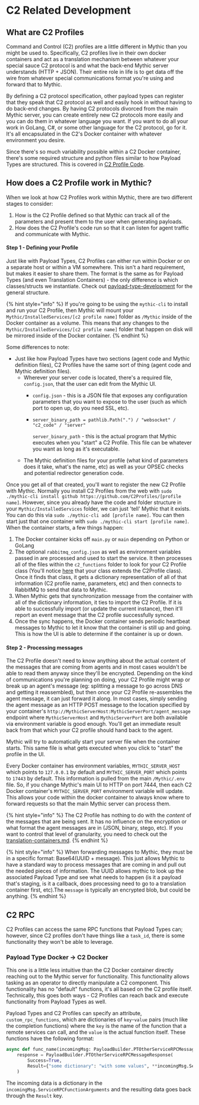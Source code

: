 # C2 Related Development

## What are C2 Profiles

Command and Control (C2) profiles are a little different in Mythic than you might be used to. Specifically, C2 profiles live in their own docker containers and act as a translation mechanism between whatever your special sauce C2 protocol is and what the back-end Mythic server understands (HTTP + JSON). Their entire role in life is to get data off the wire from whatever special communications format you're using and forward that to Mythic.

By defining a C2 protocol specification, other payload types can register that they speak that C2 protocol as well and easily hook in without having to do back-end changes. By having C2 protocols divorced from the main Mythic server, you can create entirely new C2 protocols more easily and you can do them in whatever language you want. If you want to do all your work in GoLang, C#, or some other language for the C2 protocol, go for it. It's all encapsulated in the C2's Docker container with whatever environment you desire.

Since there's so much variability possible within a C2 Docker container, there's some required structure and python files similar to how Payload Types are structured. This is covered in [C2 Profile Code](c2-profile-code/).

## How does a C2 Profile work in Mythic?

When we look at how C2 Profiles work within Mythic, there are two different stages to consider:

1. How is the C2 Profile defined so that Mythic can track all of the parameters and present them to the user when generating payloads.
2. How does the C2 Profile's code run so that it can listen for agent traffic and communicate with Mythic.

#### Step 1 - Defining your Profile

Just like with Payload Types, C2 Profiles can either run within Docker or on a separate host or within a VM somewhere. This isn't a hard requirement, but makes it easier to share them. The format is the same as for Payload Types (and even Translation Containers) - the only difference is which classes/structs we instantiate. Check out [payload-type-development](../payload-type-development/ "mention") for the general structure.

{% hint style="info" %}
If you're going to be using the `mythic-cli` to install and run your C2 Profile, then Mythic will mount your `Mythic/InstalledServices/[c2 profile name]` folder as `/Mythic` inside of the Docker container as a volume. This means that any changes to the `Mythic/InstalledServices/[c2 profile name]` folder that happen on disk will be mirrored inside of the Docker container.
{% endhint %}

Some differences to note:

* Just like how Payload Types have two sections (agent code and Mythic definition files), C2 Profiles have the same sort of thing (agent code and Mythic definition files).
  * Wherever your server code is located, there's a required file, `config.json`, that the user can edit from the Mythic UI.&#x20;
    * `config.json` - this is a JSON file that exposes any configuration parameters that you want to expose to the user (such as which port to open up, do you need SSL, etc).
    *   ```
        server_binary_path = pathlib.Path(".") / "websocket" / "c2_code" / "server"
        ```

        `server_binary_path` - this is the actual program that Mythic executes when you "start" a C2 Profile. This file can be whatever you want as long as it's executable.
  * The Mythic definition files for your profile (what kind of parameters does it take, what's the name, etc) as well as your OPSEC checks and potential redirector generation code.

Once you get all of that created, you'll want to register the new C2 Profile with Mythic. Normally you install C2 Profiles from the web with `sudo ./mythic-cli install github https://github.com/C2Profiles/[profile name]`. However, since you already have the code and folder structure in your `Mythic/InstalledServices` folder, we can just 'tell' Mythic that it exists. You can do this via `sudo ./mythic-cli add [profile name]`.  You can then start just that one container with `sudo ./mythic-cli start [profile name]`.  When the container starts, a few things happen:

1. The Docker container kicks off `main.py` or `main` depending on Python or GoLang
2. The optional `rabbitmq_config.json` as well as environment variables passed in are processed and used to start the service. It then processes all of the files within the `c2_functions` folder to look for your C2 Profile class (You'll notice [here](https://github.com/its-a-feature/Mythic/blob/master/Example\_C2\_Profile/mythic/c2\_functions/HTTP.py#L4) that your class extends the C2Profile class). Once it finds that class, it gets a dictionary representation of all of that information (C2 profile name, parameters, etc) and then connects to RabbitMQ to send that data to Mythic.&#x20;
3. When Mythic gets that synchronization message from the container with all of the dictionary information, it ties to import the C2 Profile. If it is able to successfully import (or update the current instance), then it'll report an event message that the C2 profile successfully synced.
4. Once the sync happens, the Docker container sends periodic heartbeat messages to Mythic to let it know that the container is still up and going. This is how the UI is able to determine if the container is up or down.

#### Step 2 - Processing messages

The C2 Profile doesn't need to know anything about the actual content of the messages that are coming from agents and in most cases wouldn't be able to read them anyway since they'll be encrypted. Depending on the kind of communications you're planning on doing, your C2 Profile might wrap or break up an agent's message (eg: splitting a message to go across DNS and getting it reassembled), but then once your C2 Profile re-assembles the agent message, it can just forward it along. In most cases, simply sending the agent message as an HTTP POST message to the location specified by your container's `http://MythicServerHost:MythicServerPort/agent_message` endpoint where `MythicServerHost` and `MythicServerPort` are both available via environment variable is good enough. You'll get an immediate result back from that which your C2 profile should hand back to the agent.

Mythic will try to automatically start your server file when the container starts. This same file is what gets executed when you click to "start" the profile in the UI.&#x20;

Every Docker container has environment variables, `MYTHIC_SERVER_HOST` which points to `127.0.0.1` by default and `MYTHIC_SERVER_PORT` which points to `17443` by default. This information is pulled from the main `/Mythic/.env` file. So, if you change Mythic's main UI to HTTP on port 7444, then each C2 Docker container's `MYTHIC_SERVER_PORT` environment variable will update. This allows your code within the docker container to always know where to forward requests so that the main Mythic server can process them.

{% hint style="info" %}
The C2 Profile has nothing to do with the _content_ of the messages that are being sent. It has no influence on the encryption or what format the agent messages are in (JSON, binary, stego, etc). If you want to control that level of granularity, you need to check out the [translation-containers.md](../payload-type-development/translation-containers.md "mention").&#x20;
{% endhint %}

{% hint style="info" %}
When forwarding messages to Mythic, they must be in a specific format: Base64(UUID + message). This just allows Mythic to have a standard way to process messages that are coming in and pull out the needed pieces of information. The UUID allows mythic to look up the associated Payload Type and see what needs to happen (is it a payload that's staging, is it a callback, does processing need to go to a translation container first, etc).The `message` is typically an encrypted blob, but could be anything.
{% endhint %}

## C2 RPC

C2 Profiles can access the same RPC functions that Payload Types can; however, since C2 profiles don't have things like a `task_id`, there is some functionality they won't be able to leverage.&#x20;

### Payload Type Docker -> C2 Docker

This one is a little less intuitive than the C2 Docker container directly reaching out to the Mythic server for functionality. This functionality allows tasking as an operator to directly manipulate a C2 component. This functionality has no "default" functions, it's all based on the C2 profile itself. Technically, this goes both ways - C2 Profiles can reach back and execute functionality from Payload Types as well.

Payload Types and C2 Profiles can specify an attribute, `custom_rpc_functions`, which are dictionaries of `key`-`value` pairs (much like the completion functions) where the `key` is the name of the function that a remote services can call, and the `value` is the actual function itself. These functions have the following format:

```python
async def func_name(incomingMsg: PayloadBuilder.PTOtherServiceRPCMessage) -> PayloadBuilder.PTOtherServiceRPCMessageResponse:
    response = PayloadBuilder.PTOtherServiceRPCMessageResponse(
        Success=True,
        Result={"some dictionary": "with some values", **incomingMsg.ServiceRPCFunctionArguments}
    )
```

The incoming data is a dictionary in the `incomingMsg.ServiceRPCFunctionArguments` and the resulting data goes back through the `Result` key.
